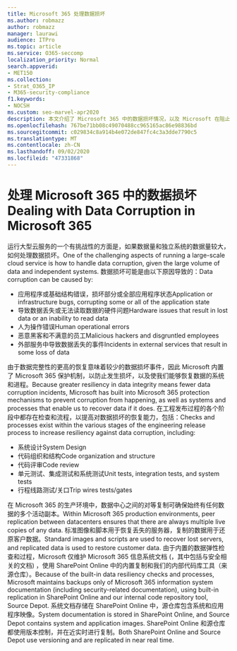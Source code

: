 ```yaml
---
title: Microsoft 365 处理数据损坏
ms.author: robmazz
author: robmazz
manager: laurawi
audience: ITPro
ms.topic: article
ms.service: O365-seccomp
localization_priority: Normal
search.appverid:
- MET150
ms.collection:
- Strat_O365_IP
- M365-security-compliance
f1.keywords:
- NOCSH
ms.custom: seo-marvel-apr2020
description: 本文介绍了 Microsoft 365 中的数据损坏情况，以及 Microsoft 在阻止和恢复数据时所采取的努力。
ms.openlocfilehash: 767be71bb08c49070488cc965165ac86e98836bd
ms.sourcegitcommit: c029834c8a914b4e072de847fc4c3a3dde7790c5
ms.translationtype: MT
ms.contentlocale: zh-CN
ms.lasthandoff: 09/02/2020
ms.locfileid: "47331868"
---
```

# <a name="dealing-with-data-corruption-in-microsoft-365"></a><span data-ttu-id="1871d-103">处理 Microsoft 365 中的数据损坏</span><span class="sxs-lookup"><span data-stu-id="1871d-103">Dealing with Data Corruption in Microsoft 365</span></span>

<span data-ttu-id="1871d-104">运行大型云服务的一个有挑战性的方面是，如果数据量和独立系统的数据量较大，如何处理数据损坏。</span><span class="sxs-lookup"><span data-stu-id="1871d-104">One of the challenging aspects of running a large-scale cloud service is how to handle data corruption, given the large volume of data and independent systems.</span></span> <span data-ttu-id="1871d-105">数据损坏可能是由以下原因导致的：</span><span class="sxs-lookup"><span data-stu-id="1871d-105">Data corruption can be caused by:</span></span>

- <span data-ttu-id="1871d-106">应用程序或基础结构错误，损坏部分或全部应用程序状态</span><span class="sxs-lookup"><span data-stu-id="1871d-106">Application or infrastructure bugs, corrupting some or all of the application state</span></span>
- <span data-ttu-id="1871d-107">导致数据丢失或无法读取数据的硬件问题</span><span class="sxs-lookup"><span data-stu-id="1871d-107">Hardware issues that result in lost data or an inability to read data</span></span>
- <span data-ttu-id="1871d-108">人为操作错误</span><span class="sxs-lookup"><span data-stu-id="1871d-108">Human operational errors</span></span>
- <span data-ttu-id="1871d-109">恶意黑客和不满意的员工</span><span class="sxs-lookup"><span data-stu-id="1871d-109">Malicious hackers and disgruntled employees</span></span>
- <span data-ttu-id="1871d-110">外部服务中导致数据丢失的事件</span><span class="sxs-lookup"><span data-stu-id="1871d-110">Incidents in external services that result in some loss of data</span></span>

<span data-ttu-id="1871d-111">由于数据完整性的更高的恢复意味着较少的数据损坏事件，因此 Microsoft 内置了 Microsoft 365 保护机制，以防止发生损坏，以及使我们能够恢复数据的系统和进程。</span><span class="sxs-lookup"><span data-stu-id="1871d-111">Because greater resiliency in data integrity means fewer data corruption incidents, Microsoft has built into Microsoft 365 protection mechanisms to prevent corruption from happening, as well as systems and processes that enable us to recover data if it does.</span></span> <span data-ttu-id="1871d-112">在工程发布过程的各个阶段中都存在检查和流程，以提高对数据损坏的恢复能力，包括：</span><span class="sxs-lookup"><span data-stu-id="1871d-112">Checks and processes exist within the various stages of the engineering release process to increase resiliency against data corruption, including:</span></span>

- <span data-ttu-id="1871d-113">系统设计</span><span class="sxs-lookup"><span data-stu-id="1871d-113">System Design</span></span>
- <span data-ttu-id="1871d-114">代码组织和结构</span><span class="sxs-lookup"><span data-stu-id="1871d-114">Code organization and structure</span></span>
- <span data-ttu-id="1871d-115">代码评审</span><span class="sxs-lookup"><span data-stu-id="1871d-115">Code review</span></span>
- <span data-ttu-id="1871d-116">单元测试、集成测试和系统测试</span><span class="sxs-lookup"><span data-stu-id="1871d-116">Unit tests, integration tests, and system tests</span></span>
- <span data-ttu-id="1871d-117">行程线路测试/关口</span><span class="sxs-lookup"><span data-stu-id="1871d-117">Trip wires tests/gates</span></span>

<span data-ttu-id="1871d-118">在 Microsoft 365 的生产环境中，数据中心之间的对等复制可确保始终有任何数据的多个活动副本。</span><span class="sxs-lookup"><span data-stu-id="1871d-118">Within Microsoft 365 production environments, peer replication between datacenters ensures that there are always multiple live copies of any data.</span></span> <span data-ttu-id="1871d-119">标准图像和脚本用于恢复丢失的服务器，复制的数据用于还原客户数据。</span><span class="sxs-lookup"><span data-stu-id="1871d-119">Standard images and scripts are used to recover lost servers, and replicated data is used to restore customer data.</span></span> <span data-ttu-id="1871d-120">由于内置的数据弹性检查和过程，Microsoft 仅维护 Microsoft 365 信息系统文档 (，其中包括与安全相关的文档) ，使用 SharePoint Online 中的内置复制和我们的内部代码库工具（来源仓库）。</span><span class="sxs-lookup"><span data-stu-id="1871d-120">Because of the built-in data resiliency checks and processes, Microsoft maintains backups only of Microsoft 365 information system documentation (including security-related documentation), using built-in replication in SharePoint Online and our internal code repository tool, Source Depot.</span></span> <span data-ttu-id="1871d-121">系统文档存储在 SharePoint Online 中，源仓库包含系统和应用程序映像。</span><span class="sxs-lookup"><span data-stu-id="1871d-121">System documentation is stored in SharePoint Online, and Source Depot contains system and application images.</span></span> <span data-ttu-id="1871d-122">SharePoint Online 和源仓库都使用版本控制，并在近实时进行复制。</span><span class="sxs-lookup"><span data-stu-id="1871d-122">Both SharePoint Online and Source Depot use versioning and are replicated in near real time.</span></span>
